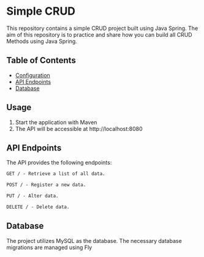 # Simple CRUD
This repository contains a simple CRUD project built using Java Spring. The aim of this repository is to practice and share how you can build all CRUD Methods using Java Spring.


## Table of Contents

- [Configuration](#configuration)
- [API Endpoints](#api-endpoints)
- [Database](#database)

## Usage

1. Start the application with Maven
2. The API will be accessible at http://localhost:8080


## API Endpoints
The API provides the following endpoints:

```markdown
GET / - Retrieve a list of all data.

POST / - Register a new data.

PUT / - Alter data.

DELETE / - Delete data.
```

## Database
The project utilizes MySQL as the database. The necessary database migrations are managed using Fly
